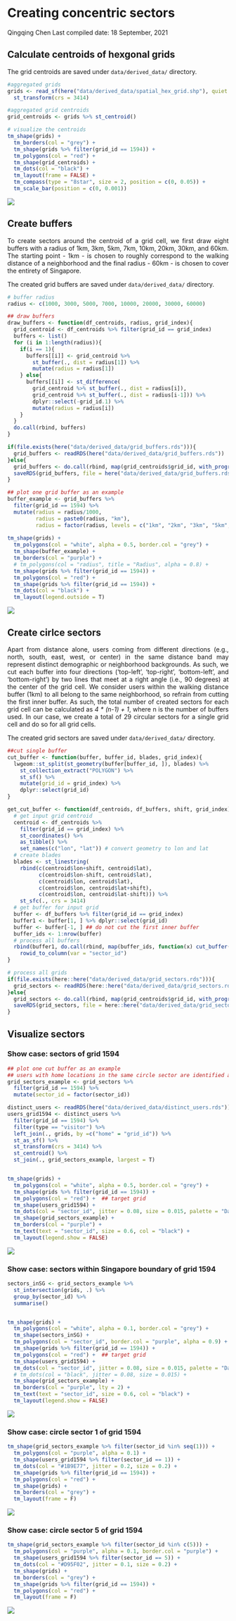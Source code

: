 Creating concentric sectors
================
Qingqing Chen
Last compiled date: 18 September, 2021

<style>
body {text-align: justify}
</style>

## Calculate centroids of hexgonal grids

The grid centroids are saved under `data/derived_data/` directory.

``` r
#aggregated grids 
grids <- read_sf(here("data/derived_data/spatial_hex_grid.shp"), quiet = T) %>% 
  st_transform(crs = 3414)

#aggregated grid centroids 
grid_centroids <- grids %>% st_centroid()
```

``` r
# visualize the centroids
tm_shape(grids) +
  tm_borders(col = "grey") +
  tm_shape(grids %>% filter(grid_id == 1594)) +
  tm_polygons(col = "red") +
  tm_shape(grid_centroids) +
  tm_dots(col = "black") +
  tm_layout(frame = FALSE) + 
  tm_compass(type = "8star", size = 2, position = c(0, 0.05)) +
  tm_scale_bar(position = c(0, 0.001))
```

<img src="07-define-sectors_files/figure-gfm/unnamed-chunk-2-1.png" style="display: block; margin: auto;" />

## Create buffers

To create sectors around the centroid of a grid cell, we first draw
eight buffers with a radius of 1km, 3km, 5km, 7km, 10km, 20km, 30km, and
60km. The starting point - 1km - is chosen to roughly correspond to the
walking distance of a neighborhood and the final radius - 60km - is
chosen to cover the entirety of Singapore.

The created grid buffers are saved under `data/derived_data/` directory.

``` r
# buffer radius
radius <- c(1000, 3000, 5000, 7000, 10000, 20000, 30000, 60000)

## draw buffers 
draw_buffers <- function(df_centroids, radius, grid_index){
  grid_centroid <- df_centroids %>% filter(grid_id == grid_index)
  buffers <- list()
  for (i in 1:length(radius)){
    if(i == 1){
      buffers[[i]] <- grid_centroid %>% 
        st_buffer(., dist = radius[1]) %>% 
        mutate(radius = radius[1])
    } else{
      buffers[[i]] <- st_difference(
        grid_centroid %>% st_buffer(., dist = radius[i]),
        grid_centroid %>% st_buffer(., dist = radius[i-1])) %>% 
        dplyr::select(-grid_id.1) %>% 
        mutate(radius = radius[i])
    }
  }
  do.call(rbind, buffers)
}

if(file.exists(here("data/derived_data/grid_buffers.rds"))){
  grid_buffers <- readRDS(here("data/derived_data/grid_buffers.rds"))
}else{
  grid_buffers <- do.call(rbind, map(grid_centroids$grid_id, with_progress(function(x) draw_buffers(grid_centroids, radius, x))))
  saveRDS(grid_buffers, file = here("data/derived_data/grid_buffers.rds"))
}
```

``` r
## plot one grid buffer as an example 
buffer_example <- grid_buffers %>% 
  filter(grid_id == 1594) %>% 
  mutate(radius = radius/1000,
         radius = paste0(radius, "km"), 
         radius = factor(radius, levels = c("1km", "2km", "3km", "5km", "7km", "10km", "20km", "30km", "60km")))
  
tm_shape(grids) +
  tm_polygons(col = "white", alpha = 0.5, border.col = "grey") +
  tm_shape(buffer_example) +
  tm_borders(col = "purple") +
  # tm_polygons(col = "radius", title = "Radius", alpha = 0.8) +
  tm_shape(grids %>% filter(grid_id == 1594)) + 
  tm_polygons(col = "red") + 
  tm_shape(grids %>% filter(grid_id == 1594)) + 
  tm_dots(col = "black") +
  tm_layout(legend.outside = T)
```

<img src="07-define-sectors_files/figure-gfm/unnamed-chunk-4-1.png" style="display: block; margin: auto;" />

## Create cirlce sectors

Apart from distance alone, users coming from different directions (e.g.,
north, south, east, west, or center) in the same distance band may
represent distinct demographic or neighborhood backgrounds. As such, we
cut each buffer into four directions (‘top-left’, ‘top-right’,
‘bottom-left’, and ‘bottom-right’) by two lines that meet at a right
angle (i.e., 90 degrees) at the center of the grid cell. We consider
users within the walking distance buffer (1km) to all belong to the same
neighborhood, so refrain from cutting the first inner buffer. As such,
the total number of created sectors for each grid cell can be calculated
as *4 \* (n-1) + 1*, where n is the number of buffers used. In our case,
we create a total of 29 circular sectors for a single grid cell and do
so for all grid cells.

The created grid sectors are saved under `data/derived_data/` directory.

``` r
##cut single buffer
cut_buffer <- function(buffer, buffer_id, blades, grid_index){
  lwgeom::st_split(st_geometry(buffer[buffer_id, ]), blades) %>%
    st_collection_extract("POLYGON") %>%
    st_sf() %>%
    mutate(grid_id = grid_index) %>%
    dplyr::select(grid_id) 
}

get_cut_buffer <- function(df_centroids, df_buffers, shift, grid_index){
  # get input grid centroid
  centroid <- df_centroids %>% 
    filter(grid_id == grid_index) %>% 
    st_coordinates() %>%
    as_tibble() %>%
    set_names(c("lon", "lat")) # convert geometry to lon and lat
  # create blades
  blades <- st_linestring(
    rbind(c(centroid$lon+shift, centroid$lat),
          c(centroid$lon-shift, centroid$lat),
          c(centroid$lon, centroid$lat),
          c(centroid$lon, centroid$lat+shift),
          c(centroid$lon, centroid$lat-shift))) %>%
    st_sfc(., crs = 3414)
  # get buffer for input grid 
  buffer <- df_buffers %>% filter(grid_id == grid_index)
  buffer1 <- buffer[1, ] %>% dplyr::select(grid_id) 
  buffer <- buffer[-1, ] ## do not cut the first inner buffer
  buffer_ids <- 1:nrow(buffer)
  # process all buffers 
  rbind(buffer1, do.call(rbind, map(buffer_ids, function(x) cut_buffer(buffer, x, blades, grid_index)))) %>%
    rowid_to_column(var = "sector_id") 
}

# process all grids 
if(file.exists(here::here("data/derived_data/grid_sectors.rds"))){
  grid_sectors <- readRDS(here::here("data/derived_data/grid_sectors.rds"))
}else{
  grid_sectors <- do.call(rbind, map(grid_centroids$grid_id, with_progress(function(x) get_cut_buffer(grid_centroids, grid_buffers, shift = 60000, x))))
  saveRDS(grid_sectors, file = here::here("data/derived_data/grid_sectors.rds"))
}
```

## Visualize sectors

### Show case: sectors of grid 1594

``` r
## plot one cut buffer as an example
## users with home locations in the same circle sector are identified as the same species
grid_sectors_example <- grid_sectors %>% 
  filter(grid_id == 1594) %>% 
  mutate(sector_id = factor(sector_id))

distinct_users <- readRDS(here("data/derived_data/distinct_users.rds"))
users_grid1594 <- distinct_users %>% 
  filter(grid_id == 1594) %>% 
  filter(type == "visitor") %>% 
  left_join(., grids, by =c("home" = "grid_id")) %>% 
  st_as_sf() %>% 
  st_transform(crs = 3414) %>% 
  st_centroid() %>% 
  st_join(., grid_sectors_example, largest = T)


tm_shape(grids) +
  tm_polygons(col = "white", alpha = 0.5, border.col = "grey") +
  tm_shape(grids %>% filter(grid_id == 1594)) +
  tm_polygons(col = "red") +  ## target grid 
  tm_shape(users_grid1594) +
  tm_dots(col = "sector_id", jitter = 0.08, size = 0.015, palette = "Dark2") +
  tm_shape(grid_sectors_example) +
  tm_borders(col = "purple") +
  tm_text(text = "sector_id", size = 0.6, col = "black") +
  tm_layout(legend.show = FALSE)
```

<img src="07-define-sectors_files/figure-gfm/unnamed-chunk-6-1.png" style="display: block; margin: auto;" />

### Show case: sectors within Singapore boundary of grid 1594

``` r
sectors_inSG <- grid_sectors_example %>% 
  st_intersection(grids, .) %>% 
  group_by(sector_id) %>% 
  summarise() 


tm_shape(grids) +
  tm_polygons(col = "white", alpha = 0.1, border.col = "grey") +
  tm_shape(sectors_inSG) +
  tm_polygons(col = "sector_id", border.col = "purple", alpha = 0.9) +
  tm_shape(grids %>% filter(grid_id == 1594)) +
  tm_polygons(col = "red") +  ## target grid 
  tm_shape(users_grid1594) +
  tm_dots(col = "sector_id", jitter = 0.08, size = 0.015, palette = "Dark2") +
  # tm_dots(col = "black", jitter = 0.08, size = 0.015) +
  tm_shape(grid_sectors_example) +
  tm_borders(col = "purple", lty = 2) +
  tm_text(text = "sector_id", size = 0.6, col = "black") + 
  tm_layout(legend.show = FALSE)
```

<img src="07-define-sectors_files/figure-gfm/unnamed-chunk-7-1.png" style="display: block; margin: auto;" />

### Show case: circle sector 1 of grid 1594

``` r
tm_shape(grid_sectors_example %>% filter(sector_id %in% seq(1))) +
  tm_polygons(col = "purple", alpha = 0.1) +
  tm_shape(users_grid1594 %>% filter(sector_id == 1)) +
  tm_dots(col = "#1B9E77", jitter = 0.2, size = 0.2) +
  tm_shape(grids %>% filter(grid_id == 1594)) +
  tm_polygons(col = "red") +
  tm_shape(grids) +
  tm_borders(col = "grey") +
  tm_layout(frame = F)
```

<img src="07-define-sectors_files/figure-gfm/unnamed-chunk-8-1.png" style="display: block; margin: auto;" />

### Show case: circle sector 5 of grid 1594

``` r
tm_shape(grid_sectors_example %>% filter(sector_id %in% c(5))) +
  tm_polygons(col = "purple", alpha = 0.1, border.col = "purple") +
  tm_shape(users_grid1594 %>% filter(sector_id == 5)) +
  tm_dots(col = "#D95F02", jitter = 0.1, size = 0.2) +
  tm_shape(grids) +
  tm_borders(col = "grey") +
  tm_shape(grids %>% filter(grid_id == 1594)) +
  tm_polygons(col = "red") +
  tm_layout(frame = F)
```

<img src="07-define-sectors_files/figure-gfm/unnamed-chunk-9-1.png" style="display: block; margin: auto;" />
